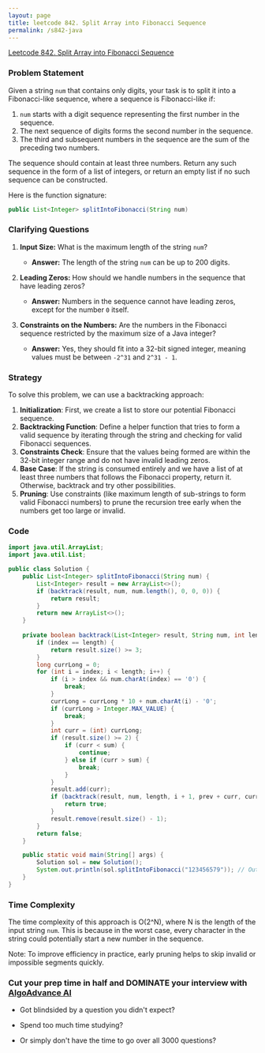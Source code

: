```yaml
---
layout: page
title: leetcode 842. Split Array into Fibonacci Sequence
permalink: /s842-java
---
```

[Leetcode 842. Split Array into Fibonacci Sequence](https://algoadvance.github.io/algoadvance/l842)
### Problem Statement

Given a string `num` that contains only digits, your task is to split it into a Fibonacci-like sequence, where a sequence is Fibonacci-like if:

1. `num` starts with a digit sequence representing the first number in the sequence.
2. The next sequence of digits forms the second number in the sequence.
3. The third and subsequent numbers in the sequence are the sum of the preceding two numbers.

The sequence should contain at least three numbers. Return any such sequence in the form of a list of integers, or return an empty list if no such sequence can be constructed.

Here is the function signature:
```java
public List<Integer> splitIntoFibonacci(String num)
```

### Clarifying Questions
1. **Input Size:** What is the maximum length of the string `num`? 
   - **Answer:** The length of the string `num` can be up to 200 digits.
   
2. **Leading Zeros:** How should we handle numbers in the sequence that have leading zeros?
   - **Answer:** Numbers in the sequence cannot have leading zeros, except for the number `0` itself.

3. **Constraints on the Numbers:** Are the numbers in the Fibonacci sequence restricted by the maximum size of a Java integer?
   - **Answer:** Yes, they should fit into a 32-bit signed integer, meaning values must be between `-2^31` and `2^31 - 1`.

### Strategy
To solve this problem, we can use a backtracking approach:

1. **Initialization**: First, we create a list to store our potential Fibonacci sequence.
2. **Backtracking Function**: Define a helper function that tries to form a valid sequence by iterating through the string and checking for valid Fibonacci sequences.
3. **Constraints Check**: Ensure that the values being formed are within the 32-bit integer range and do not have invalid leading zeros.
4. **Base Case**: If the string is consumed entirely and we have a list of at least three numbers that follows the Fibonacci property, return it. Otherwise, backtrack and try other possibilities.
5. **Pruning**: Use constraints (like maximum length of sub-strings to form valid Fibonacci numbers) to prune the recursion tree early when the numbers get too large or invalid.

### Code

```java
import java.util.ArrayList;
import java.util.List;

public class Solution {
    public List<Integer> splitIntoFibonacci(String num) {
        List<Integer> result = new ArrayList<>();
        if (backtrack(result, num, num.length(), 0, 0, 0)) {
            return result;
        }
        return new ArrayList<>();
    }
    
    private boolean backtrack(List<Integer> result, String num, int length, int index, long sum, int prev) {
        if (index == length) {
            return result.size() >= 3;
        }
        long currLong = 0;
        for (int i = index; i < length; i++) {
            if (i > index && num.charAt(index) == '0') {
                break;
            }
            currLong = currLong * 10 + num.charAt(i) - '0';
            if (currLong > Integer.MAX_VALUE) {
                break;
            }
            int curr = (int) currLong;
            if (result.size() >= 2) {
                if (curr < sum) {
                    continue;
                } else if (curr > sum) {
                    break;
                }
            }
            result.add(curr);
            if (backtrack(result, num, length, i + 1, prev + curr, curr)) {
                return true;
            }
            result.remove(result.size() - 1);
        }
        return false;
    }

    public static void main(String[] args) {
        Solution sol = new Solution();
        System.out.println(sol.splitIntoFibonacci("123456579")); // Output: [123, 456, 579]
    }
}
```

### Time Complexity
The time complexity of this approach is O(2^N), where N is the length of the input string `num`. This is because in the worst case, every character in the string could potentially start a new number in the sequence.

Note: To improve efficiency in practice, early pruning helps to skip invalid or impossible segments quickly.


### Cut your prep time in half and DOMINATE your interview with [AlgoAdvance AI](https://algoAdvance.com)

- Got blindsided by a question you didn't expect?

- Spend too much time studying?

- Or simply don't have the time to go over all 3000 questions?

